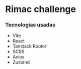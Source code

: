 # Rimac challenge

### Tecnologias usadas

- Vite
- React
- Tanstack Router
- SCSS
- Axios
- Zustand
